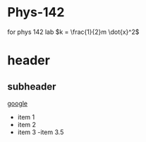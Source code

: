 # Phys-142
for phys 142 lab
$k = \frac{1}{2}m \dot{x}^2$

# header
## subheader

[google](https://www.google.com/)

- item 1
- item 2
- item 3
  -item 3.5

